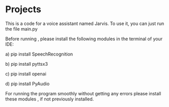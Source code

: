 # Projects
This is a code for a voice assistant named Jarvis. To use it, you can just run the file main.py

Before running , please install the following modules in the terminal of your IDE:

a) pip install SpeechRecognition

b) pip install pyttsx3

c) pip install openai

d) pip install PyAudio

For running the program smoothly without getting any errors please install these modules , if not previously installed.
